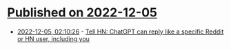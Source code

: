 # [Published on 2022-12-05](index.md)

* [2022-12-05, 02:10:26](https://news.ycombinator.com/item?id=33860562) - [Tell HN: ChatGPT can reply like a specific Reddit or HN user, including you](https://news.ycombinator.com/item?id=33860562)
